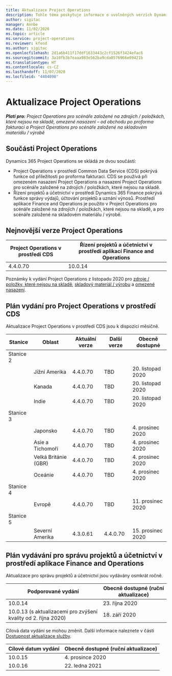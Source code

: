 ```yaml
---
title: Aktualizace Project Operations
description: Tohle téma poskytuje informace o uvolněných verzích Dynamics 365 Project Operations.
author: sigitac
manager: Annbe
ms.date: 11/02/2020
ms.topic: article
ms.service: project-operations
ms.reviewer: kfend
ms.author: sigitac
ms.openlocfilehash: 2d1a6b411f17ddf1633443c2cf1526f3424efac6
ms.sourcegitcommit: 3a10fb3b7eaaa983e562ba9cda0576966e09421b
ms.translationtype: HT
ms.contentlocale: cs-CZ
ms.lasthandoff: 11/07/2020
ms.locfileid: "4404098"
---
```

# <a name="project-operations-updates"></a>Aktualizace Project Operations

_**Platí pro:** Project Operations pro scénáře založené na zdrojích / položkách, které nejsou na skladě, omezené nasazení – od obchodu po proforma fakturaci a Project Operations pro scénáře založené na skladovém materiálu / výrobě_

## <a name="project-operations-components"></a>Součásti Project Operations

Dynamics 365 Project Operations se skládá ze dvou součástí:

- Project Operations v prostředí Common Data Service (CDS) pokrývá funkce od příležitosti po proforma fakturaci. CDS se používá při omezeném nasazení Project Operations a nasazení Project Operations pro scénáře založené na zdrojích / položkách, které nejsou na skladě.
- Řízení projektů a účetnictví v prostředí Dynamics 365 Finance pokrývá funkce správy výdajů, účtování projektů a uznání výnosů. Prostředí aplikace Finance and Operations je použito v Project Operations pro scénáře založené na zdrojích / položkách, které nejsou na skladě, a pro scénáře založené na skladovém materiálu / výrobě.

## <a name="project-operations-latest-version"></a>Nejnovější verze Project Operations

| Project Operations v prostředí CDS | Řízení projektů a účetnictví v prostředí aplikací Finance and Operations |
| --- | --- |
| 4.4.0.70 | 10.0.14 |

Poznámky k vydání Project Operations z listopadu 2020 pro [zdroje / položky, které nejsou na skladě](whats-new-nov-2020-resource-based.md), [skladový materiál / výrobu](../prod-pma/whats-new/whats-new-nov-2020-production-based.md) a [omezené nasazení](../pro/whats-new/whats-new-nov-2020-lite.md).

## <a name="release-schedule-for-project-operations-on-cds-environment"></a>Plán vydání pro Project Operations v prostředí CDS

Aktualizace Project Operations v prostředí CDS jsou k dispozici měsíčně. 

| Stanice   | Oblast        | Aktuální verze | Další verze | Obecně dostupné |
|-----------|---------------|-----------------|--------------|---------------------|
| Stanice 2 |   &nbsp;      |    &nbsp;       | &nbsp;       |      &nbsp;         |
|   &nbsp;  | Jižní Amerika |  4.4.0.70       | TBD     | 20. listopad 2020           |
|    &nbsp; | Kanada        |  4.4.0.70       | TBD     | 20. listopad 2020           |
|   &nbsp;  | Indie         |  4.4.0.70       | TBD     | 20. listopad 2020           |
| Stanice 3  |      &nbsp;   |     &nbsp;      |     &nbsp;   |      &nbsp;         |
|   &nbsp;  | Japonsko         |  4.4.0.70       | TBD     | 4. prosinec 2020           |
|   &nbsp;  | Asie a Tichomoří  |  4.4.0.70       | TBD     | 4. prosinec 2020           |
|   &nbsp;  | Velká Británie (GBR) |  4.4.0.70       | TBD     | 4. prosinec 2020           |
|   &nbsp;  | Oceánie       |  4.4.0.70       | TBD     | 4. prosinec 2020           |
| Stanice 4 |     &nbsp;    |     &nbsp;      |     &nbsp;   |      &nbsp;         |
|   &nbsp;  | Evropě        |  4.4.0.70       | TBD     | 11. prosinec 2020           |
| Stanice 5 |     &nbsp;    |     &nbsp;      |     &nbsp;   |      &nbsp;         |
|   &nbsp;  | Severní Amerika | 4.3.0.61        | 4.4.0.70     | 15. prosinec 2020           |

## <a name="release-schedule-for-project-management-and-accounting-in-the-finance-and-operations-apps-environment"></a>Plán vydávání pro správu projektů a účetnictví v prostředí aplikace Finance and Operations

Aktualizace pro správu projektů a účetnictví jsou vydávány osmkrát ročně.

| Podporované vydání | Obecně dostupné (ruční aktualizace) |
| --- | --- |
| 10.0.14 | 23. října 2020 |
| 10.0.13 (s aktualizacemi pro zvýšení kvality od 2. října 2020) | 18. září 2020 |

Cílová data vydání se mohou změnit. Další informace naleznete v části [Dostupnost aktualizace služby](https://docs.microsoft.com/dynamics365/fin-ops-core/fin-ops/get-started/public-preview-releases?toc=/dynamics365/finance/toc.json).

| Cílové datum vydání | Obecně dostupné (ruční aktualizace) |
| --- | --- |
| 10.0.15 | 4. prosince 2020 |
| 10.0.16 | 22. ledna 2021 |

